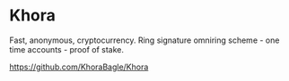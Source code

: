 # Khora

Fast, anonymous, cryptocurrency. 
Ring signature omniring scheme - one time accounts - proof of stake. 

https://github.com/KhoraBagle/Khora

